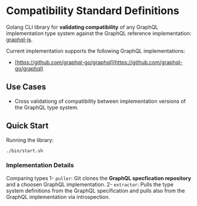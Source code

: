 # Compatibility Standard Definitions

Golang CLI library for **validating compatibility** of any GraphQL implementation type system against the GraphQL reference implementation: [graphql-js](https://github.com/graphql/graphql-js).

Current implementation supports the following GraphQL implementations:
- [https://github.com/graphql-go/graphql](https://github.com/graphql-go/graphql)

## Use Cases

- Cross validationg of compatibility between implementation versions of the GraphQL type system.

## Quick Start

Running the library:

```
./bin/start.sh
```

### Implementation Details
Comparing types
1- `puller`: Git clones the **GraphQL specfication repository** and a choosen GraphQL implementation.
2- `extractor`: Pulls the type system definitions from the GraphQL specification and pulls also from the GraphQL implementation via introspection.


